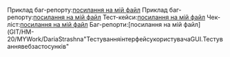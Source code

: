 Приклад баг-репорту:[посилання на мій файл](GIT/HM-20/DariaStrashna"Основитестуваннямобільнихдодатків")
Приклад баг-репорту:[посилання на мій файл](GIT/HM-20/MYWork/DariaStrashna"ОсновиwebHTML,CSS.Кодуваннясимволів")
Тест-кейси:[посилання на мій файл](GIT/HM-20/MYWork/DariaStrashna"ОсновиwebHTML,CSS.Кодуваннясимволів")
Чек-ліст:[посилання на мій файл](GIT/HM-20/MYWork/DariaStrashna"Тестовадокументація")
Баг-репорти:[посилання на мій файл](GIT/HM-20/MYWork/DariaStrashna"ТестуванняінтерфейсукористувачаGUI.Тестуваннявебзастосунків"

